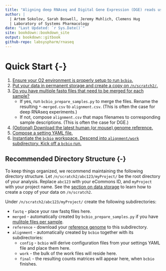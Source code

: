 ```yaml
---
title: "Aligning deep RNAseq and Digital Gene Expression (DGE) reads using bcbio"
author: |
  | Artem Sokolov, Sarah Boswell, Jeremy Muhlich, Clemens Hug
  | Laboratory of Systems Pharmacology
date: "Last Updated: `r Sys.Date()`"
site: bookdown::bookdown_site
output: bookdown::gitbook
github-repo: labsyspharm/rnaseq
---
```


# Quick Start {-}

1. [Ensure your O2 environment is properly setup to run `bcbio`.](#prereqs)
2. [Put your data in permanent storage and create a copy on `/n/scratch2/`.](#data)
3. [Do you have multiple fastq files that need to be merged for each sample?](#sampledesc)
    - If yes, run `bcbio_prepare_samples.py` to merge the files. Rename the resulting `*-merged.csv` to `alignment.csv`. (This is often the case for deep RNAseq experiments.)
	- If not, compose `alignment.csv` that maps filenames to corresponding sample descriptions. (This is often the case for DGE.)
4. [(Optional) Download the latest human (or mouse) genome reference.](#refgenome)
5. [Compose a setting YAML file.](#settings)
6. [Instantiate the `bcbio` workspace. Descend into `alignment/work` subdirectory. Kick off a `bcbio` run.](#bcbio)

## Recommended Directory Structure {-}

To keep things organized, we recommend maintaining the following directory structure. Let `/n/scratch2/abc123/myProject/` be the root directory of your analysis. Replace `abc123` with your eCommons ID, and `myProject` with your project name. See the [section on data storage](#data) to learn how to create a copy of your data on `/n/scratch2`.

Under `/n/scratch2/abc123/myProject/` create the following subdirectories:

* `fastq` - place your raw fastq files here.
* `merged` - automatically created by `bcbio_prepare_samples.py` if you have [mulitple files per sample](#sampledesc-deep).
* `reference` - download your [reference genome](#refgenome) to this subdirectory.
* `alignment` - automatically created by `bcbio` together with its subdirectories:
    * `config` - `bcbio` will derive configuration files from your settings YAML file and place them here.
    * `work` - the bulk of the work files will reside here.
    * `final` - the resulting counts matrices will appear here, when `bcbio` finishes.
